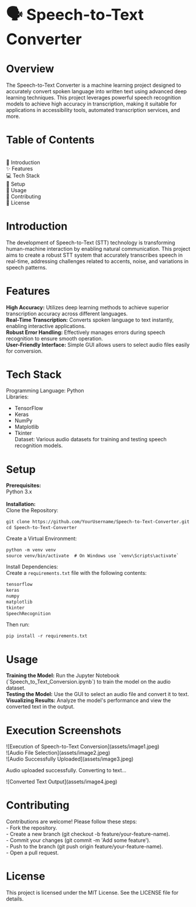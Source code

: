 <h1 style="font-size: 3em; font-weight: bold;">🗣️ Speech-to-Text Converter</h1>

<h1><b>Overview</b></h1>

The Speech-to-Text Converter is a machine learning project designed to accurately convert spoken language into written text using advanced deep learning techniques. This project leverages powerful speech recognition models to achieve high accuracy in transcription, making it suitable for applications in accessibility tools, automated transcription services, and more.

<h1><b>Table of Contents</b></h1>
<br>
📖 Introduction<br>
✨ Features<br>
💻 Tech Stack<br>
🚀 Setup<br>
🔧 Usage<br>
🤝 Contributing<br>
📜 License<br>

<h1><b>Introduction</b></h1>

The development of Speech-to-Text (STT) technology is transforming human-machine interaction by enabling natural communication. This project aims to create a robust STT system that accurately transcribes speech in real-time, addressing challenges related to accents, noise, and variations in speech patterns.

<h1><b>Features</b></h1>
<b>High Accuracy:</b> Utilizes deep learning methods to achieve superior transcription accuracy across different languages.<br>
<b>Real-Time Transcription:</b> Converts spoken language to text instantly, enabling interactive applications.<br>
<b>Robust Error Handling:</b> Effectively manages errors during speech recognition to ensure smooth operation.<br>
<b>User-Friendly Interface:</b> Simple GUI allows users to select audio files easily for conversion.<br>

<h1><b>Tech Stack</b></h1>

Programming Language: Python<br>
Libraries:<br>
- TensorFlow<br>
- Keras<br>
- NumPy<br>
- Matplotlib<br>
- Tkinter<br>
Dataset: Various audio datasets for training and testing speech recognition models.<br>

<h1><b>Setup</b></h1>

<b>Prerequisites:</b><br>
Python 3.x<br>
<br>
<b>Installation:</b><br>
Clone the Repository:<br>
<pre><code>git clone https://github.com/YourUsername/Speech-to-Text-Converter.git
cd Speech-to-Text-Converter</code></pre>

Create a Virtual Environment:<br>
<pre><code>python -m venv venv
source venv/bin/activate  # On Windows use `venv\Scripts\activate`</code></pre>

Install Dependencies:<br> 
Create a `requirements.txt` file with the following contents:<br>
<pre><code>tensorflow
keras
numpy
matplotlib
tkinter
SpeechRecognition</code></pre>

Then run:<br>
<pre><code>pip install -r requirements.txt</code></pre>

<h1><b>Usage</b></h1>
<b>Training the Model:</b> Run the Jupyter Notebook (`Speech_to_Text_Conversion.ipynb`) to train the model on the audio dataset.<br>
<b>Testing the Model:</b> Use the GUI to select an audio file and convert it to text.<br>
<b>Visualizing Results:</b> Analyze the model's performance and view the converted text in the output.<br>

<h1><b>Execution Screenshots</b></h1>
![Execution of Speech-to-Text Conversion](assets/image1.jpeg)<br>
![Audio File Selection](assets/image2.jpeg)<br>
![Audio Successfully Uploaded](assets/image3.jpeg)<br>
<p>Audio uploaded successfully. Converting to text...</p>
![Converted Text Output](assets/image4.jpeg)<br>

<h1><b>Contributing</b></h1>
Contributions are welcome! Please follow these steps:<br>
- Fork the repository.<br>
- Create a new branch (git checkout -b feature/your-feature-name).<br>
- Commit your changes (git commit -m 'Add some feature').<br>
- Push to the branch (git push origin feature/your-feature-name).<br>
- Open a pull request.<br>

<h1><b>License</b></h1>
This project is licensed under the MIT License. See the LICENSE file for details.<br>

